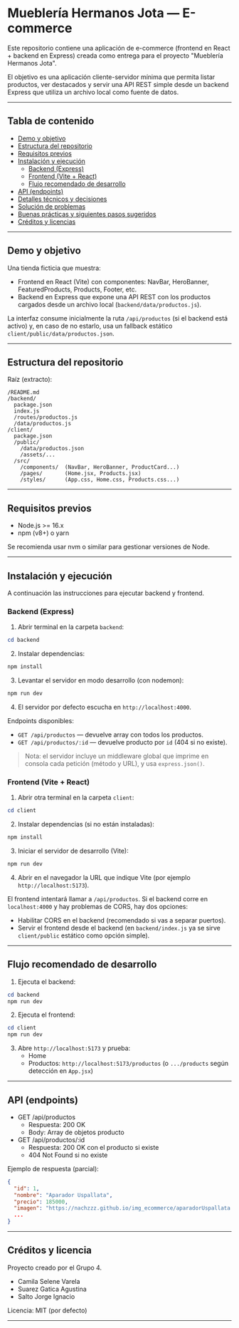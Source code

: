 # Mueblería Hermanos Jota — E-commerce

Este repositorio contiene una aplicación de e-commerce (frontend en React + backend en Express) creada como entrega para el proyecto "Mueblería Hermanos Jota".

El objetivo es una aplicación cliente-servidor mínima que permita listar productos, ver destacados y servir una API REST simple desde un backend Express que utiliza un archivo local como fuente de datos.

---

## Tabla de contenido
- [Demo y objetivo](#demo-y-objetivo)
- [Estructura del repositorio](#estructura-del-repositorio)
- [Requisitos previos](#requisitos-previos)
- [Instalación y ejecución](#instalación-y-ejecución)
  - [Backend (Express)](#backend-express)
  - [Frontend (Vite + React)](#frontend-vite--react)
  - [Flujo recomendado de desarrollo](#flujo-recomendado-de-desarrollo)
- [API (endpoints)](#api-endpoints)
- [Detalles técnicos y decisiones](#detalles-técnicos-y-decisiones)
- [Solución de problemas](#solución-de-problemas)
- [Buenas prácticas y siguientes pasos sugeridos](#buenas-prácticas-y-siguientes-pasos-sugeridos)
- [Créditos y licencias](#créditos-y-licencias)

---

## Demo y objetivo
Una tienda ficticia que muestra:
- Frontend en React (Vite) con componentes: NavBar, HeroBanner, FeaturedProducts, Products, Footer, etc.
- Backend en Express que expone una API REST con los productos cargados desde un archivo local (`backend/data/productos.js`).

La interfaz consume inicialmente la ruta `/api/productos` (si el backend está activo) y, en caso de no estarlo, usa un fallback estático `client/public/data/productos.json`.

---

## Estructura del repositorio

Raíz (extracto):

```
/README.md
/backend/
  package.json
  index.js
  /routes/productos.js
  /data/productos.js
/client/
  package.json
  /public/
    /data/productos.json
    /assets/...
  /src/
    /components/  (NavBar, HeroBanner, ProductCard...)
    /pages/       (Home.jsx, Products.jsx)
    /styles/      (App.css, Home.css, Products.css...)
```

---

## Requisitos previos
- Node.js >= 16.x
- npm (v8+) o yarn

Se recomienda usar nvm o similar para gestionar versiones de Node.

---

## Instalación y ejecución
A continuación las instrucciones para ejecutar backend y frontend.

### Backend (Express)
1. Abrir terminal en la carpeta `backend`:
```powershell
cd backend
```
2. Instalar dependencias:
```powershell
npm install
```
3. Levantar el servidor en modo desarrollo (con nodemon):
```powershell
npm run dev
```
4. El servidor por defecto escucha en `http://localhost:4000`.

Endpoints disponibles:
- `GET /api/productos` — devuelve array con todos los productos.
- `GET /api/productos/:id` — devuelve producto por `id` (404 si no existe).

> Nota: el servidor incluye un middleware global que imprime en consola cada petición (método y URL), y usa `express.json()`.

### Frontend (Vite + React)
1. Abrir otra terminal en la carpeta `client`:
```powershell
cd client
```
2. Instalar dependencias (si no están instaladas):
```powershell
npm install
```
3. Iniciar el servidor de desarrollo (Vite):
```powershell
npm run dev
```
4. Abrir en el navegador la URL que indique Vite (por ejemplo `http://localhost:5173`).

El frontend intentará llamar a `/api/productos`. Si el backend corre en `localhost:4000` y hay problemas de CORS, hay dos opciones:
- Habilitar CORS en el backend (recomendado si vas a separar puertos).
- Servir el frontend desde el backend (en `backend/index.js` ya se sirve `client/public` estático como opción simple).

---

## Flujo recomendado de desarrollo
1. Ejecuta el backend:
```powershell
cd backend
npm run dev
```
2. Ejecuta el frontend:
```powershell
cd client
npm run dev
```
3. Abre `http://localhost:5173` y prueba:
   - Home
   - Productos: `http://localhost:5173/productos` (o `.../products` según detección en `App.jsx`)

---

## API (endpoints)
- GET /api/productos
  - Respuesta: 200 OK
  - Body: Array de objetos producto
- GET /api/productos/:id
  - Respuesta: 200 OK con el producto si existe
  - 404 Not Found si no existe

Ejemplo de respuesta (parcial):
```json
{
  "id": 1,
  "nombre": "Aparador Uspallata",
  "precio": 185000,
  "imagen": "https://nachzzz.github.io/img_ecommerce/aparadorUspallata.png",
  ...
}
```

---

## Créditos y licencia
Proyecto creado por el Grupo 4.
- Camila Selene Varela
- Suarez Gatica Agustina
- Salto Jorge Ignacio

Licencia: MIT (por defecto)

---